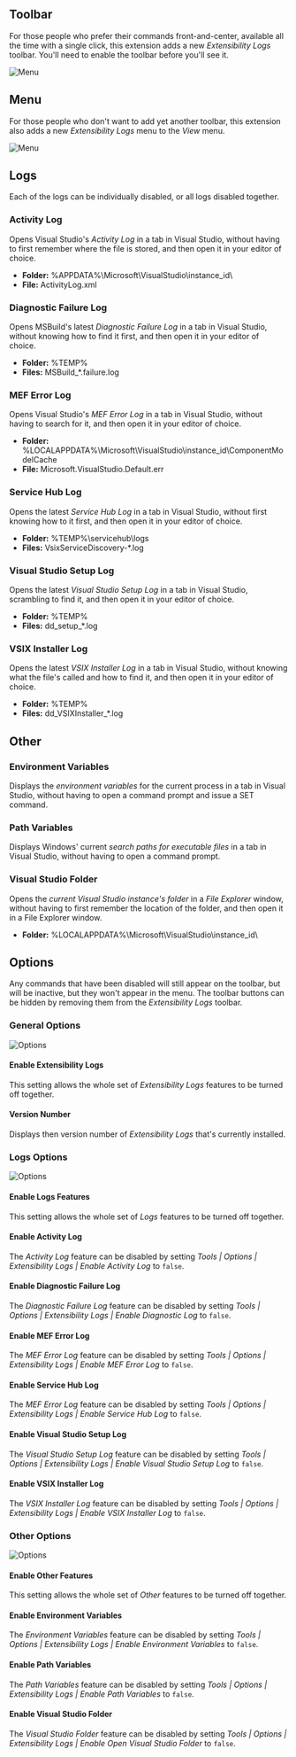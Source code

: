 ## Toolbar
For those people who prefer their commands front-and-center, available all the time with a single click,
this extension adds a new _Extensibility Logs_ toolbar. You'll need to enable the toolbar before you'll see it.

![Menu](assets/images/toolbar.png)

## Menu
For those people who don't want to add yet another toolbar, this extension also adds a new *Extensibility Logs* menu 
to the _View_ menu.

![Menu](assets/images/menu.png)

## Logs

Each of the logs can be individually disabled, or all logs disabled together.

### Activity Log

Opens Visual Studio's _Activity Log_ in a tab in Visual Studio,
without having to first remember where the file is stored,
and then open it in your editor of choice.

- **Folder:** %APPDATA%\Microsoft\VisualStudio\instance_id\
- **File:** ActivityLog.xml

### Diagnostic Failure Log

Opens MSBuild's latest _Diagnostic Failure Log_ in a tab in Visual Studio,
without knowing how to find it first, 
and then open it in your editor of choice.

- **Folder:** %TEMP%
- **Files:** MSBuild_*.failure.log

### MEF Error Log

Opens Visual Studio's _MEF Error Log_ in a tab in Visual Studio,
without having to search for it,
and then open it in your editor of choice.

- **Folder:** %LOCALAPPDATA%\Microsoft\VisualStudio\instance_id\ComponentModelCache
- **File:** Microsoft.VisualStudio.Default.err

### Service Hub Log

Opens the latest _Service Hub Log_ in a tab in Visual Studio,
without first knowing how to it first, 
and then open it in your editor of choice.

- **Folder:** %TEMP%\servicehub\logs 
- **Files:** VsixServiceDiscovery-*.log

### Visual Studio Setup Log

Opens the latest _Visual Studio Setup Log_ in a tab in Visual Studio, scrambling to find it,
and then open it in your editor of choice.

- **Folder:** %TEMP%
- **Files:** dd_setup_*.log

### VSIX Installer Log

Opens the latest _VSIX Installer Log_ in a tab in Visual Studio, 
without knowing what the file's called and how to find it, 
and then open it in your editor of choice.

- **Folder:** %TEMP%
- **Files:** dd_VSIXInstaller_*.log

## Other

### Environment Variables

Displays the _environment variables_ for the current process in a tab in Visual Studio,
without having to open a command prompt and issue a SET command.

### Path Variables

Displays Windows' current _search paths for executable files_ in a tab in Visual Studio,
without having to open a command prompt.

### Visual Studio Folder

Opens the *current Visual Studio instance's folder* in a *File Explorer* window,
without having to first remember the location of the folder,
and then open it in a File Explorer window.

- **Folder:** %LOCALAPPDATA%\Microsoft\VisualStudio\instance_id\

## Options

Any commands that have been disabled will still appear on the toolbar, but will be inactive,
but they won't appear in the menu.
The toolbar buttons can be hidden by removing them from the _Extensibility Logs_ toolbar.

### General Options

![Options](assets/images/general-options.png)

#### Enable Extensibility Logs

This setting allows the whole set of _Extensibility Logs_ features to be turned off together.

#### Version Number

Displays then version number of _Extensibility Logs_ that's currently installed.

### Logs Options

![Options](assets/images/logs-options.png)

#### Enable Logs Features

This setting allows the whole set of _Logs_ features to be turned off together.

#### Enable Activity Log

The _Activity Log_ feature can be disabled by setting _Tools | Options | Extensibility Logs |  Enable Activity Log_
to `false`.

#### Enable Diagnostic Failure Log

The _Diagnostic Failure Log_ feature can be disabled by setting _Tools | Options | Extensibility Logs | Enable Diagnostic Log_
to `false`.

#### Enable MEF Error Log

The _MEF Error Log_ feature can be disabled by setting _Tools | Options | Extensibility Logs | Enable MEF Error Log_
to `false`.

#### Enable Service Hub Log

The _MEF Error Log_ feature can be disabled by setting _Tools | Options | Extensibility Logs | Enable Service Hub Log_
to `false`.

#### Enable Visual Studio Setup Log

The _Visual Studio Setup Log_ feature can be disabled by setting _Tools | Options | Extensibility Logs | Enable Visual Studio Setup Log_
to `false`.

#### Enable VSIX Installer Log

The _VSIX Installer Log_ feature can be disabled by setting _Tools | Options | Extensibility Logs | Enable VSIX Installer Log_
to `false`.

### Other Options

![Options](assets/images/other-options.png)

#### Enable Other Features

This setting allows the whole set of _Other_ features to be turned off together.

#### Enable Environment Variables

The _Environment Variables_ feature can be disabled by setting _Tools | Options | Extensibility Logs | Enable Environment Variables_
to `false`.

#### Enable Path Variables

The _Path Variables_ feature can be disabled by setting _Tools | Options | Extensibility Logs | Enable Path Variables_
to `false`.

#### Enable Visual Studio Folder

The _Visual Studio Folder_ feature can be disabled by setting _Tools | Options | Extensibility Logs | Enable Open Visual Studio Folder_
to `false`.
